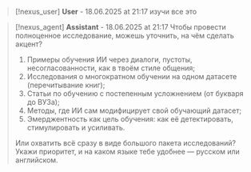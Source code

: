 >[!nexus_user] **User** - 18.06.2025 at 21:17
> изучи все это
<!-- UID: 6ecf2406-8f0b-4079-9711-8ce415eaebbb -->




>[!nexus_agent] **Assistant** - 18.06.2025 at 21:17
> Чтобы провести полноценное исследование, можешь уточнить, на чём сделать акцент?
> 
> 1. Примеры обучения ИИ через диалоги, пустоты, несогласованности, как в твоём стиле общения;
> 2. Исследования о многократном обучении на одном датасете (перечитывание книг);
> 3. Статьи по обучению с постепенным усложнением (от букваря до ВУЗа);
> 4. Методы, где ИИ сам модифицирует свой обучающий датасет;
> 5. Эмерджентность как цель обучения: как её детектировать, стимулировать и усиливать.
> 
> Или охватить всё сразу в виде большого пакета исследований? Укажи приоритет, и на каком языке тебе удобнее — русском или английском.
<!-- UID: 2c958db3-fdb7-44f1-81fc-b15531e57487 -->